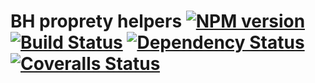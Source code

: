 # BH proprety helpers [![NPM version][npm-image]][npm-url] [![Build Status][travis-image]][travis-url] [![Dependency Status][depstat-image]][depstat-url] [![Coveralls Status][coveralls-image]][coveralls-url]



[npm-url]: https://npmjs.org/package/bh-property-helpers
[npm-image]: http://img.shields.io/npm/v/bh-property-helpers.svg

[travis-url]: https://travis-ci.org/floatdrop/bh-property-helpers
[travis-image]: http://img.shields.io/travis/floatdrop/bh-property-helpers.svg

[depstat-url]: https://david-dm.org/floatdrop/bh-property-helpers
[depstat-image]: https://david-dm.org/floatdrop/bh-property-helpers.svg?theme=shields.io

[coveralls-url]: https://coveralls.io/r/floatdrop/bh-property-helpers
[coveralls-image]: http://img.shields.io/coveralls/floatdrop/bh-property-helpers/master.svg
